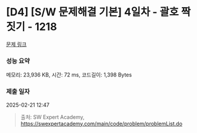 # [D4] [S/W 문제해결 기본] 4일차 - 괄호 짝짓기 - 1218 

[문제 링크](https://swexpertacademy.com/main/code/problem/problemDetail.do?contestProbId=AV14eWb6AAkCFAYD) 

### 성능 요약

메모리: 23,936 KB, 시간: 72 ms, 코드길이: 1,398 Bytes

### 제출 일자

2025-02-21 12:47



> 출처: SW Expert Academy, https://swexpertacademy.com/main/code/problem/problemList.do